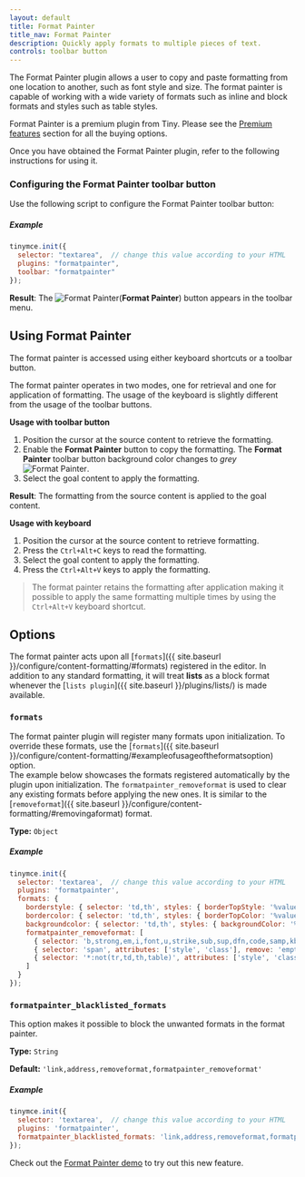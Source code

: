 ```yaml
---
layout: default
title: Format Painter
title_nav: Format Painter
description: Quickly apply formats to multiple pieces of text.
controls: toolbar button
---
```


The Format Painter plugin allows a user to copy and paste formatting from one location to another, such as font style and size. The format painter is capable of working with a wide variety of formats such as inline and block formats and styles such as table styles.

Format Painter is a premium plugin from Tiny. Please see the [Premium features]({{site.baseurl}}/enterprise/formatpainter/) section for all the buying options.

Once you have obtained the Format Painter plugin, refer to the following instructions for using it.

### Configuring the Format Painter toolbar button

Use the following script to configure the Format Painter toolbar button:

##### Example

```js
tinymce.init({
  selector: "textarea",  // change this value according to your HTML
  plugins: "formatpainter",
  toolbar: "formatpainter"
});
```
**Result**:
The ![**Format Painter**]({{site.baseurl}}/images/fp-disabled.png)(**Format Painter**) button appears in the toolbar menu.

## Using Format Painter

The format painter is accessed using either keyboard shortcuts or a toolbar button.

The format painter operates in two modes, one for retrieval and one for application of formatting. The usage of the keyboard is slightly different from the usage of the toolbar buttons.

**Usage with toolbar button**

1. Position the cursor at the source content to retrieve the formatting.
2. Enable the **Format Painter** button to copy the formatting. The **Format Painter** toolbar button background color changes to _grey_ ![**Format Painter**]({{site.baseurl}}/images/fp-enabled.png).
3. Select the goal content to apply the formatting.

**Result**: The formatting from the source content is applied to the goal content.

**Usage with keyboard**

1. Position the cursor at the source content to retrieve formatting.
2. Press the `Ctrl+Alt+C` keys to read the formatting.
3. Select the goal content to apply the formatting.
4. Press the `Ctrl+Alt+V` keys to apply the formatting.

> The format painter retains the formatting after application making it possible to apply the same formatting multiple times by using the `Ctrl+Alt+V` keyboard shortcut.

## Options

The format painter acts upon all [`formats`]({{ site.baseurl }}/configure/content-formatting/#formats) registered in the editor. In addition to any standard formatting, it will treat **lists** as a block format whenever the [`lists plugin`]({{ site.baseurl }}/plugins/lists/) is made available.

### `formats`

The format painter plugin will register many formats upon initialization. To override these formats, use the [`formats`]({{ site.baseurl }}/configure/content-formatting/#exampleofusageoftheformatsoption) option.
<br/>
The example below showcases the formats registered automatically by the plugin upon initialization. The `formatpainter_removeformat` is used to clear any existing formats before applying the new ones. It is similar to the [`removeformat`]({{ site.baseurl }}/configure/content-formatting/#removingaformat) format.

**Type:** `Object`

##### Example

```js
tinymce.init({
  selector: 'textarea',  // change this value according to your HTML
  plugins: 'formatpainter',
  formats: {
    borderstyle: { selector: 'td,th', styles: { borderTopStyle: '%valueTop', borderRightStyle: '%valueRight', borderBottomStyle: '%valueBottom', borderLeftStyle: '%valueLeft', }, remove_similar: true },
    bordercolor: { selector: 'td,th', styles: { borderTopColor: '%valueTop', borderRightColor: '%valueRight', borderBottomColor: '%valueBottom', borderLeftColor: '%valueLeft' }, remove_similar: true },
    backgroundcolor: { selector: 'td,th', styles: { backgroundColor: '%value' }, remove_similar: true },
    formatpainter_removeformat: [
      { selector: 'b,strong,em,i,font,u,strike,sub,sup,dfn,code,samp,kbd,var,cite,mark,q,del,ins', remove: 'all', split: true, expand: false, block_expand: true, deep: true },
      { selector: 'span', attributes: ['style', 'class'], remove: 'empty', split: true, expand: false, deep: true },
      { selector: '*:not(tr,td,th,table)', attributes: ['style', 'class'], split: false, expand: false, deep: true }
    ]
  }
});
```

### `formatpainter_blacklisted_formats`

This option makes it possible to block the unwanted formats in the format painter.

**Type:** `String`

**Default:** `'link,address,removeformat,formatpainter_removeformat'`

##### Example

```js
tinymce.init({
  selector: 'textarea',  // change this value according to your HTML
  plugins: 'formatpainter',
  formatpainter_blacklisted_formats: 'link,address,removeformat,formatpainter_removeformat'
});
```
Check out the [Format Painter demo]({{site.baseurl}}/demo/formatpainter/) to try out this new feature.